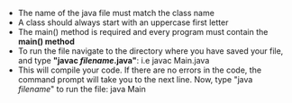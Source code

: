 - The name of the java file must match the class name
- A class should always start with an uppercase first letter
- The main() method is required and every program must contain the **main() method**          
- To run the file navigate to the directory where you have saved your file, and type **"javac *filename*.java"**: i.e javac Main.java
- This will compile your code. If there are no errors in the code, the command prompt will take you to the next line. Now, type "java *filename*" to run the file: java Main
